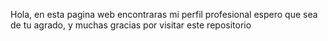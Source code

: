 Hola, en esta pagina web encontraras mi perfil profesional
espero que sea de tu agrado, y muchas gracias por visitar
este repositorio
